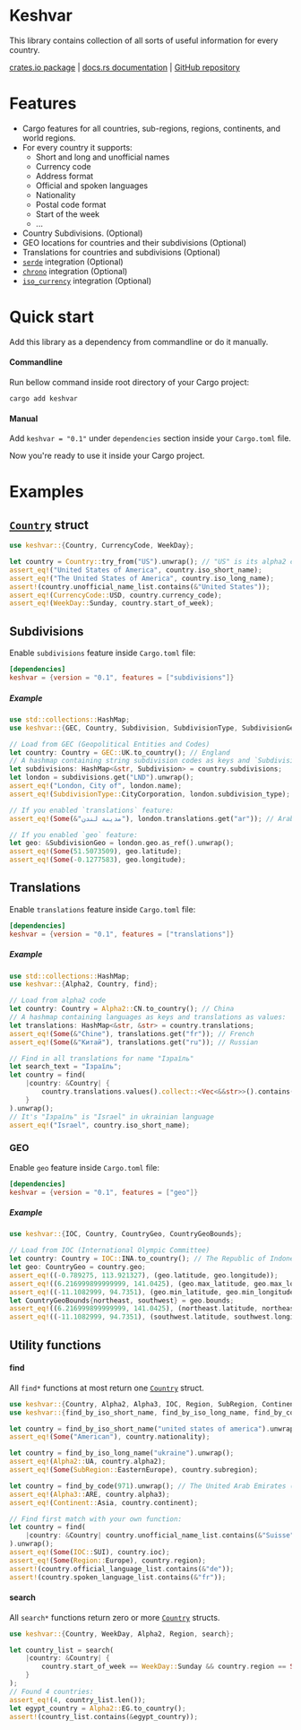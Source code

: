 # Keshvar
This library contains collection of all sorts of useful information for every country.

[crates.io package](https://crates.io/crates/keshvar)   |   [docs.rs documentation]()   |   [GitHub repository](https://github.com/pouriya/keshvar)

# Features
* Cargo features for all countries, sub-regions, regions, continents, and world regions.  
* For every country it supports:
  * Short and long and unofficial names 
  * Currency code
  * Address format
  * Official and spoken languages
  * Nationality
  * Postal code format
  * Start of the week
  * ...
* Country Subdivisions. (Optional)
* GEO locations for countries and their subdivisions (Optional)
* Translations for countries and subdivisions (Optional)
* [`serde`](serde) integration (Optional)
* [`chrono`](chrono) integration (Optional)
* [`iso_currency`](iso_currency) integration (Optional)

# Quick start
Add this library as a dependency from commandline or do it manually.
#### Commandline
Run bellow command inside root directory of your Cargo project:
```shell
cargo add keshvar 
```
#### Manual
Add `keshvar = "0.1"` under `dependencies` section inside your `Cargo.toml` file.  

Now you're ready to use it inside your Cargo project.

# Examples

## [`Country`](crate::Country) struct
```rust
use keshvar::{Country, CurrencyCode, WeekDay};

let country = Country::try_from("US").unwrap(); // "US" is its alpha2 code
assert_eq!("United States of America", country.iso_short_name);
assert_eq!("The United States of America", country.iso_long_name);
assert!(country.unofficial_name_list.contains(&"United States"));
assert_eq!(CurrencyCode::USD, country.currency_code);
assert_eq!(WeekDay::Sunday, country.start_of_week);
```
## Subdivisions
Enable `subdivisions` feature inside `Cargo.toml` file:
```toml
[dependencies]
keshvar = {version = "0.1", features = ["subdivisions"]}
```
##### Example
```rust
use std::collections::HashMap;
use keshvar::{GEC, Country, Subdivision, SubdivisionType, SubdivisionGeo};

// Load from GEC (Geopolitical Entities and Codes)
let country: Country = GEC::UK.to_country(); // England
// A hashmap containing string subdivision codes as keys and `Subdivision` structs as values:
let subdivisions: HashMap<&str, Subdivision> = country.subdivisions;
let london = subdivisions.get("LND").unwrap();
assert_eq!("London, City of", london.name);
assert_eq!(SubdivisionType::CityCorporation, london.subdivision_type);

// If you enabled `translations` feature:
assert_eq!(Some(&"مدينة لندن"), london.translations.get("ar")); // Arabic

// If you enabled `geo` feature:
let geo: &SubdivisionGeo = london.geo.as_ref().unwrap();
assert_eq!(Some(51.5073509), geo.latitude);
assert_eq!(Some(-0.1277583), geo.longitude);
```
## Translations
Enable `translations` feature inside `Cargo.toml` file:
```toml
[dependencies]
keshvar = {version = "0.1", features = ["translations"]}
```
##### Example
```rust
use std::collections::HashMap;
use keshvar::{Alpha2, Country, find};

// Load from alpha2 code
let country: Country = Alpha2::CN.to_country(); // China
// A hashmap containing languages as keys and translations as values:
let translations: HashMap<&str, &str> = country.translations;
assert_eq!(Some(&"Chine"), translations.get("fr")); // French
assert_eq!(Some(&"Китай"), translations.get("ru")); // Russian

// Find in all translations for name "Ізраїль"
let search_text = "Ізраїль";
let country = find(
    |country: &Country| {
        country.translations.values().collect::<Vec<&&str>>().contains(&&search_text)
    }
).unwrap();
// It's "Ізраїль" is "Israel" in ukrainian language
assert_eq!("Israel", country.iso_short_name);
```
### GEO
Enable `geo` feature inside `Cargo.toml` file:
```toml
[dependencies]
keshvar = {version = "0.1", features = ["geo"]}
```
##### Example
```rust
use keshvar::{IOC, Country, CountryGeo, CountryGeoBounds};

// Load from IOC (International Olympic Committee)
let country: Country = IOC::INA.to_country(); // The Republic of Indonesia (Asia)
let geo: CountryGeo = country.geo;
assert_eq!((-0.789275, 113.921327), (geo.latitude, geo.longitude));
assert_eq!((6.216999899999999, 141.0425), (geo.max_latitude, geo.max_longitude));
assert_eq!((-11.1082999, 94.7351), (geo.min_latitude, geo.min_longitude));
let CountryGeoBounds{northeast, southwest} = geo.bounds;
assert_eq!((6.216999899999999, 141.0425), (northeast.latitude, northeast.longitude));
assert_eq!((-11.1082999, 94.7351), (southwest.latitude, southwest.longitude));
```
## Utility functions
#### find
All `find*` functions at most return one [`Country`](crate::Country) struct.
```rust
use keshvar::{Country, Alpha2, Alpha3, IOC, Region, SubRegion, Continent};
use keshvar::{find_by_iso_short_name, find_by_iso_long_name, find_by_code, find};

let country = find_by_iso_short_name("united states of america").unwrap();
assert_eq!(Some("American"), country.nationality);

let country = find_by_iso_long_name("ukraine").unwrap();
assert_eq!(Alpha2::UA, country.alpha2);
assert_eq!(Some(SubRegion::EasternEurope), country.subregion);

let country = find_by_code(971).unwrap(); // The United Arab Emirates (Asia)
assert_eq!(Alpha3::ARE, country.alpha3);
assert_eq!(Continent::Asia, country.continent);

// Find first match with your own function:
let country = find(
    |country: &Country| country.unofficial_name_list.contains(&"Suisse")
).unwrap();
assert_eq!(Some(IOC::SUI), country.ioc);
assert_eq!(Some(Region::Europe), country.region);
assert!(country.official_language_list.contains(&"de"));
assert!(country.spoken_language_list.contains(&"fr"));
```
#### search
All `search*` functions return zero or more [`Country`](crate::Country) structs.
```rust
use keshvar::{Country, WeekDay, Alpha2, Region, search};

let country_list = search(
    |country: &Country| {
        country.start_of_week == WeekDay::Sunday && country.region == Some(Region::Africa)
    }
);
// Found 4 countries:
assert_eq!(4, country_list.len());
let egypt_country = Alpha2::EG.to_country();
assert!(country_list.contains(&egypt_country));
```
[//]: # (#  A Rust wrapper with some integrations on top of Ruby's [`countries`]&#40;https://github.com/countries/countries&#41; updated data.)
